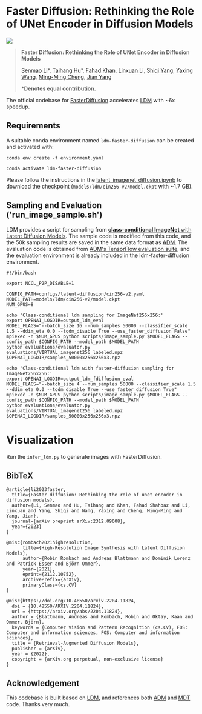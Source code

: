 # Faster Diffusion: Rethinking the Role of UNet Encoder in Diffusion Models

<a href='https://arxiv.org/abs/2312.09608'><img src='https://img.shields.io/badge/ArXiv-2306.05414-red'></a>

> **Faster Diffusion: Rethinking the Role of UNet Encoder in Diffusion Models**
>
> [Senmao Li](https://github.com/sen-mao)\*, [Taihang Hu](https://github.com/hutaiHang)\*, [Fahad Khan](https://sites.google.com/view/fahadkhans/home), [Linxuan Li](https://github.com/Potato-lover), [Shiqi Yang](https://www.shiqiyang.xyz/), [Yaxing Wang](https://yaxingwang.netlify.app/author/yaxing-wang/), [Ming-Ming Cheng](https://mmcheng.net/), [Jian Yang](https://scholar.google.com.hk/citations?user=6CIDtZQAAAAJ&hl=en)
>
> ***Denotes equal contribution.**

The official codebase for [FasterDiffusion](https://arxiv.org/abs/2312.09608) accelerates [LDM](https://github.com/CompVis/latent-diffusion/tree/main) with ~6x speedup.

## Requirements

A suitable conda environment named `ldm-faster-diffusion` can be created
and activated with:


```
conda env create -f environment.yaml

conda activate ldm-faster-diffusion
```

Please follow the instructions in the [latent_imagenet_diffusion.ipynb](https://github.com/CompVis/latent-diffusion/blob/main/scripts/latent_imagenet_diffusion.ipynb) to download the checkpoint (`models/ldm/cin256-v2/model.ckpt` with ~1.7 GB).

## Sampling and Evaluation ('run_image_sample.sh')

LDM provides a script for sampling from [**class-conditional ImageNet** with Latent Diffusion Models](https://github.com/CompVis/latent-diffusion/blob/main/scripts/latent_imagenet_diffusion.ipynb).
The sample code is modified from this code, and the 50k sampling results are saved in the same data format as [ADM](https://github.com/openai/guided-diffusion/blob/main/scripts/classifier_sample.py).
The evaluation code is obtained from [ADM's TensorFlow evaluation suite](https://github.com/openai/guided-diffusion/tree/main/evaluations), and the evaluation environment is already included in the ldm-faster-diffusion environment.

```shell
#!/bin/bash

export NCCL_P2P_DISABLE=1

CONFIG_PATH=configs/latent-diffusion/cin256-v2.yaml
MODEL_PATH=models/ldm/cin256-v2/model.ckpt
NUM_GPUS=8

echo 'Class-conditional ldm sampling for ImageNet256x256:'
export OPENAI_LOGDIR=output_ldm_eval
MODEL_FLAGS="--batch_size 16 --num_samples 50000 --classifier_scale 1.5 --ddim_eta 0.0 --tqdm_disable True --use_faster_diffusion False"
mpiexec -n $NUM_GPUS python scripts/image_sample.py $MODEL_FLAGS --config_path $CONFIG_PATH --model_path $MODEL_PATH
python evaluations/evaluator.py evaluations/VIRTUAL_imagenet256_labeled.npz $OPENAI_LOGDIR/samples_50000x256x256x3.npz

echo 'Class-conditional ldm with faster-diffusion sampling for ImageNet256x256:'
export OPENAI_LOGDIR=output_ldm_fdiffusion_eval
MODEL_FLAGS="--batch_size 4 --num_samples 50000 --classifier_scale 1.5 --ddim_eta 0.0 --tqdm_disable True --use_faster_diffusion True"
mpiexec -n $NUM_GPUS python scripts/image_sample.py $MODEL_FLAGS --config_path $CONFIG_PATH --model_path $MODEL_PATH
python evaluations/evaluator.py evaluations/VIRTUAL_imagenet256_labeled.npz $OPENAI_LOGDIR/samples_50000x256x256x3.npz

```

# Visualization

Run the `infer_ldm.py` to generate images with FasterDiffusion.

## BibTeX

```
@article{li2023faster,
  title={Faster diffusion: Rethinking the role of unet encoder in diffusion models},
  author={Li, Senmao and Hu, Taihang and Khan, Fahad Shahbaz and Li, Linxuan and Yang, Shiqi and Wang, Yaxing and Cheng, Ming-Ming and Yang, Jian},
  journal={arXiv preprint arXiv:2312.09608},
  year={2023}
}

@misc{rombach2021highresolution,
      title={High-Resolution Image Synthesis with Latent Diffusion Models}, 
      author={Robin Rombach and Andreas Blattmann and Dominik Lorenz and Patrick Esser and Björn Ommer},
      year={2021},
      eprint={2112.10752},
      archivePrefix={arXiv},
      primaryClass={cs.CV}
}

@misc{https://doi.org/10.48550/arxiv.2204.11824,
  doi = {10.48550/ARXIV.2204.11824},
  url = {https://arxiv.org/abs/2204.11824},
  author = {Blattmann, Andreas and Rombach, Robin and Oktay, Kaan and Ommer, Björn},
  keywords = {Computer Vision and Pattern Recognition (cs.CV), FOS: Computer and information sciences, FOS: Computer and information sciences},
  title = {Retrieval-Augmented Diffusion Models},
  publisher = {arXiv},
  year = {2022},  
  copyright = {arXiv.org perpetual, non-exclusive license}
}
```

## Acknowledgement

This codebase is built based on [LDM](https://github.com/CompVis/latent-diffusion/tree/main), and references both [ADM](https://github.com/openai/guided-diffusion/tree/main) and [MDT](https://github.com/sail-sg/MDT/tree/main) code. Thanks very much.


